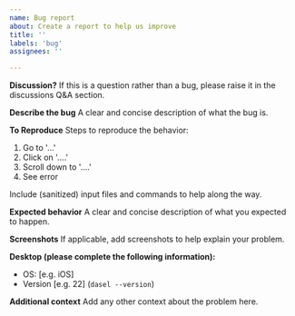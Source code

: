 ```yaml
---
name: Bug report
about: Create a report to help us improve
title: ''
labels: 'bug'
assignees: ''

---
```


**Discussion?**
If this is a question rather than a bug, please raise it in the discussions Q&A section.

**Describe the bug**
A clear and concise description of what the bug is.

**To Reproduce**
Steps to reproduce the behavior:
1. Go to '...'
2. Click on '....'
3. Scroll down to '....'
4. See error

Include (sanitized) input files and commands to help along the way.

**Expected behavior**
A clear and concise description of what you expected to happen.

**Screenshots**
If applicable, add screenshots to help explain your problem.

**Desktop (please complete the following information):**
 - OS: [e.g. iOS]
 - Version [e.g. 22] (`dasel --version`)

**Additional context**
Add any other context about the problem here.

